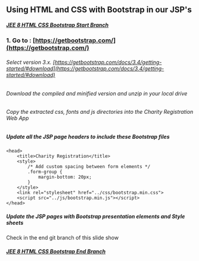 ## Using HTML and CSS with Bootstrap in our JSP's

##### [JEE 8 HTML CSS Bootstrap Start Branch](https://github.com/NicorDesignsLLC/JakartaJEEWebDevelopment/tree/jee8-jquery-bootstrap-start)

### 1. Go to : [https://getbootstrap.com/](https://getbootstrap.com/)

###### Select version 3.x. [https://getbootstrap.com/docs/3.4/getting-started/#download](https://getbootstrap.com/docs/3.4/getting-started/#download)

###### Download the compiled and minified version and unzip in your local drive 
	

###### Copy the extracted css, fonts and js directories into the Charity Registration Web App 

			
##### Update all the JSP page headers to include these Bootstrap files 
	
	<head>
        <title>Charity Registration</title>
        <style>
            /* Add custom spacing between form elements */
            .form-group {
                margin-bottom: 20px;
            }
        </style>
        <link rel="stylesheet" href="../css/bootstrap.min.css">
        <script src="../js/bootstrap.min.js"></script>
    </head>

##### Update the JSP pages with Bootstrap presentation elements and Style sheets 

	 
Check in the end git branch of this slide show 
##### [JEE 8 HTML CSS Bootstrap End Branch](https://github.com/NicorDesignsLLC/JakartaJEEWebDevelopment/tree/jee8-jquery-bootstrap-end)

    

